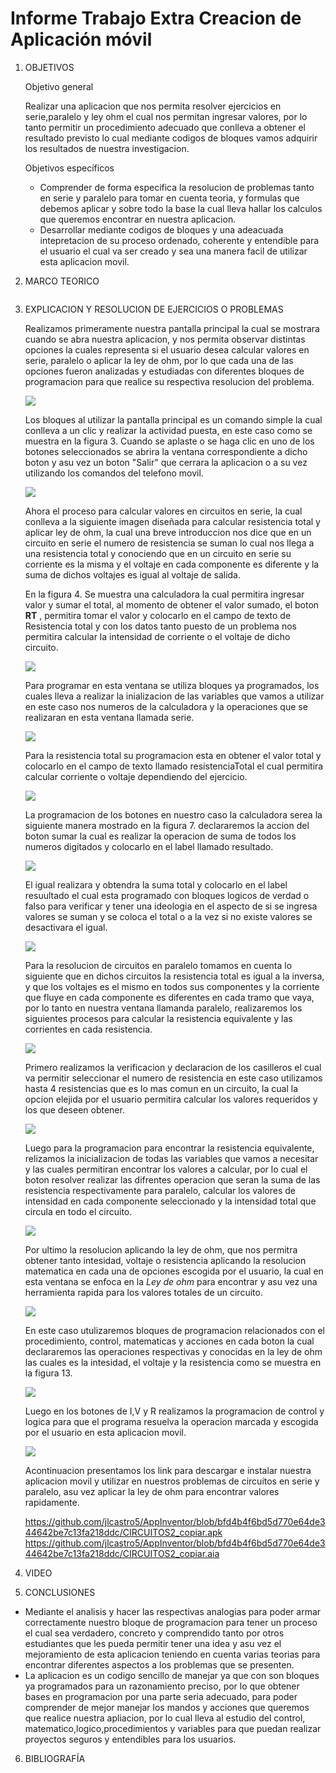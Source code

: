 # Informe Trabajo Extra Creacion de Aplicación móvil 

1. OBJETIVOS 

   Objetivo general

   Realizar una aplicacion que nos permita resolver ejercicios en serie,paralelo y ley ohm el cual nos permitan ingresar valores, por lo tanto permitir un procedimiento adecuado que conlleva a obtener el resultado previsto lo cual mediante codigos de bloques vamos adquirir los resultados de nuestra investigacion.


   Objetivos específicos
  
    * Comprender de forma especifica la resolucion de problemas tanto en serie y paralelo para tomar en cuenta teoria, y formulas que debemos aplicar y sobre todo la base la cual lleva hallar los calculos que queremos encontrar en nuestra aplicacion.
    * Desarrollar mediante codigos de bloques y una adeacuada intepretacion de su proceso ordenado, coherente y entendible para el usuario el cual va ser creado y sea una manera facil de utilizar esta aplicacion movil.
  
 
  
2. MARCO TEORICO

   ![]()

3. EXPLICACION Y RESOLUCION DE EJERCICIOS O PROBLEMAS

   Realizamos primeramente nuestra pantalla principal la cual se mostrara cuando se abra nuestra aplicacion, y nos permita observar distintas opciones la cuales representa si el usuario desea calcular valores en serie, paralelo o aplicar la ley de ohm, por lo que cada una de las opciones fueron analizadas y estudiadas con diferentes bloques de programacion para que realice su respectiva resolucion del problema.

   ![](https://github.com/jlcastro5/AppInventor/blob/bfd4b4f6bd5d770e64de344642be7c13fa218ddc/principal.PNG)
   
   Los bloques al utilizar la pantalla principal es un comando simple la cual conlleva a un clic y realizar la actividad puesta, en este caso como se muestra en la figura 3. Cuando se aplaste o se haga clic en uno de los botones seleccionados se abrira la ventana correspondiente a dicho boton y asu vez un boton "Salir" que cerrara la aplicacion o a su vez utilizando los comandos del telefono movil.
   
   ![](https://github.com/jlcastro5/AppInventor/blob/bfd4b4f6bd5d770e64de344642be7c13fa218ddc/intro.PNG)
   
   Ahora el proceso para calcular valores en circuitos en serie, la cual conlleva a la siguiente imagen diseñada para calcular resistencia total y aplicar ley de ohm, la cual una breve introduccion nos dice que en un circuito en serie el numero de resistencia se suman lo cual nos llega a una resistencia total y conociendo que en un circuito en serie su corriente es la misma y el voltaje en cada componente es diferente y la suma de dichos voltajes es igual al voltaje de salida.
   
   En la figura 4. Se muestra una calculadora la cual permitira ingresar valor y sumar el total, al momento de obtener el valor sumado, el boton **RT** , permitira tomar el valor y colocarlo en el campo de texto de Resistencia total y con los datos tanto puesto de un problema nos permitira calcular la intensidad de corriente o el voltaje de dicho circuito.
   
   ![](https://github.com/jlcastro5/AppInventor/blob/bfd4b4f6bd5d770e64de344642be7c13fa218ddc/serie.PNG)
   
   Para programar en esta ventana se utiliza bloques ya programados, los cuales lleva a realizar la inializacion de las variables que vamos a utilizar en este caso nos numeros de la calculadora y la operaciones que se realizaran en esta ventana llamada serie.
   
   ![](https://github.com/jlcastro5/AppInventor/blob/bfd4b4f6bd5d770e64de344642be7c13fa218ddc/Variables.PNG)
   
   Para la resistencia total su programacion esta en obtener el valor total y colocarlo en el campo de texto llamado resistenciaTotal el cual permitira calcular corriente o voltaje dependiendo del ejercicio.
  
   ![](https://github.com/jlcastro5/AppInventor/blob/bfd4b4f6bd5d770e64de344642be7c13fa218ddc/resistencia_total.PNG)
   
   La programacion de los botones en nuestro caso la calculadora serea la siguiente manera mostrado en la figura 7. declararemos la accion del boton sumar la cual es realizar la operacion de suma de todos los numeros digitados y colocarlo en el label llamado resultado.
   
   ![](https://github.com/jlcastro5/AppInventor/blob/bfd4b4f6bd5d770e64de344642be7c13fa218ddc/boton.PNG)
   
   El igual realizara y obtendra la suma total y colocarlo en el label resuultado el cual esta programado con bloques logicos de verdad o falso para verificar y tener una ideologia en el aspecto de si se ingresa valores se suman y se coloca el total o a la vez si no existe valores se desactivara el igual.
   
   ![](https://github.com/jlcastro5/AppInventor/blob/bfd4b4f6bd5d770e64de344642be7c13fa218ddc/igual.PNG)
   
   Para la resolucion de circuitos en paralelo tomamos en cuenta lo siguiente que en dichos circuitos la resistencia total es igual a la inversa, y que los voltajes es el mismo en todos sus componentes y la corriente que fluye en cada componente es diferentes en cada tramo que vaya, por lo tanto en nuestra ventana llamanda paralelo, realizaremos los siguientes procesos para calcular la resistencia equivalente  y las corrientes en cada resistencia.
   
   ![](https://github.com/jlcastro5/AppInventor/blob/bfd4b4f6bd5d770e64de344642be7c13fa218ddc/paralelo.PNG)
   
   Primero realizamos la verificacion y declaracion de los casilleros el cual va permitir seleccionar el numero de resistencia en este caso utilizamos hasta 4 resistencias que es lo mas comun en un circuito, la cual la opcion elejida por el usuario permitira calcular los valores requeridos y los que deseen obtener.
   
   ![](https://github.com/jlcastro5/AppInventor/blob/bfd4b4f6bd5d770e64de344642be7c13fa218ddc/casillaverificacion.PNG)
   
   Luego para la programacion para encontrar la resistencia equivalente, relizamos la inicializacion de todas las variables que vamos a necesitar y las cuales permitiran encontrar los valores a calcular, por lo cual el boton resolver realizar las difrentes operacion que seran la suma de las resistencia respectivamente para paralelo, calcular los valores de intensidad en cada componente seleccionado y la intensidad total que circula en todo el circuito.
   
   ![](https://github.com/jlcastro5/AppInventor/blob/bfd4b4f6bd5d770e64de344642be7c13fa218ddc/resistencia_equvalente.PNG)
   
   Por ultimo la resolucion aplicando la ley de ohm, que nos permitra obtener tanto intesidad, voltaje o resistencia aplicando la resolucion matematica en cada una de opciones escogida por el usuario, la cual en esta ventana se enfoca en la *Ley de ohm* para encontrar y asu vez una herramienta rapida para los valores totales de un circuito.
  
   ![](https://github.com/jlcastro5/AppInventor/blob/bfd4b4f6bd5d770e64de344642be7c13fa218ddc/omh.PNG)
  
   En este caso utulizaremos bloques de programacion relacionados con el procedimiento, control, matematicas y acciones en cada boton la cual declararemos las operaciones respectivas y conocidas en la ley de ohm las cuales es la intesidad, el voltaje y la resistencia como se muestra en la figura 13.
   
   ![](https://github.com/jlcastro5/AppInventor/blob/bfd4b4f6bd5d770e64de344642be7c13fa218ddc/leyohm.PNG)
   
   Luego en los botones de I,V y R realizamos la programacion de control y logica para que el programa resuelva la operacion marcada y escogida por el usuario en esta aplicacion movil.
   
   ![](https://github.com/jlcastro5/AppInventor/blob/bfd4b4f6bd5d770e64de344642be7c13fa218ddc/ley_OHM.PNG)
   
   Acontinuacion presentamos los link para descargar e instalar nuestra aplicacion movil y utilizar en nuestros problemas de circuitos en serie y paralelo, asu vez aplicar la ley de ohm para encontrar valores rapidamente.
 
   https://github.com/jlcastro5/AppInventor/blob/bfd4b4f6bd5d770e64de344642be7c13fa218ddc/CIRCUITOS2_copiar.apk
   https://github.com/jlcastro5/AppInventor/blob/bfd4b4f6bd5d770e64de344642be7c13fa218ddc/CIRCUITOS2_copiar.aia
 
4. VIDEO



5. CONCLUSIONES

* Mediante el analisis y hacer las respectivas analogias para poder armar correctamente nuestro bloque de programacion para tener un proceso el cual sea verdadero, concreto y comprendido tanto por otros estudiantes que les pueda permitir tener una idea y asu vez el mejoramiento de esta aplicacion teniendo en cuenta varias teorias para encontrar diferentes aspectos a los problemas que se presenten.
* La aplicacion es un codigo sencillo de manejar ya que con son bloques ya programados para un razonamiento preciso, por lo que obtener bases en programacion por una parte seria adecuado, para poder comprender de mejor manejar los mandos y acciones que queremos que realice nuestra apliacion, por lo cual lleva al estudio del control, matematico,logico,procedimientos y variables para que puedan realizar proyectos seguros y entendibles para los usuarios. 

6. BIBLIOGRAFÍA 

